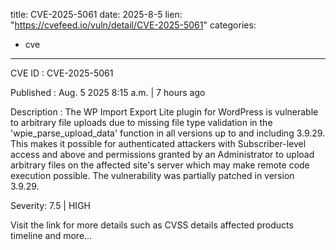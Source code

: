  
title: CVE-2025-5061
date: 2025-8-5
lien: "https://cvefeed.io/vuln/detail/CVE-2025-5061"
categories:
  - cve
---

CVE ID : CVE-2025-5061

Published :  Aug. 5
2025
8:15 a.m. | 7 hours ago

Description : The WP Import Export Lite plugin for WordPress is vulnerable to arbitrary file uploads due to missing file type validation in the 'wpie_parse_upload_data' function in all versions up to
and including
3.9.29. This makes it possible for authenticated attackers
with Subscriber-level access and above
and permissions granted by an Administrator
to upload arbitrary files on the affected site's server which may make remote code execution possible. The vulnerability was partially patched in version 3.9.29.

Severity: 7.5 | HIGH

Visit the link for more details
such as CVSS details
affected products
timeline
and more...
